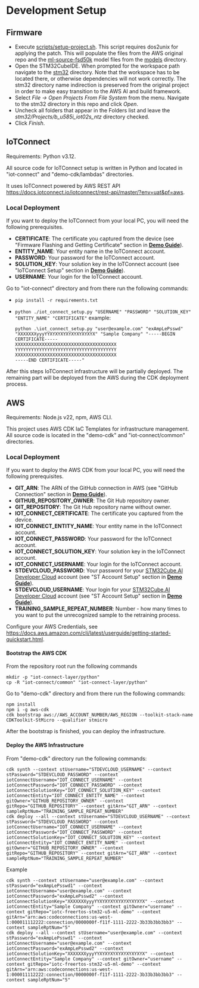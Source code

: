 # Development Setup

## Firmware

* Execute [scripts/setup-project.sh](scripts/setup-project.sh). This script requires dos2unix for applying the patch. This will populate the files from the AWS original repo
and the [ml-source-fsd50k](models/ml-source-fsd50k) model files from the [models](models) directory.
* Open the STM32CubeIDE. When prompted for the workspace path navigate to the [stm32](stm32) directory.
Note that the workspace has to be located there, or otherwise dependencies will not work correctly. 
The stm32 directory name indirection is preserved from the original project in order to make easy transition
to the AWS AI and build framework.
* Select *File -> Open Projects From File System* from the menu. Navigate to the stm32 directory
in this repo and click *Open*.
* Uncheck all folders that appear in the Folders list and leave the *stm32/Projects/b_u585i_iot02s_ntz* directory checked.
* Click *Finish*.

## IoTConnect

Requirements: Python v3.12.

All source code for IoTConnect setup is written in Python and located in "iot-connect" and "demo-cdk/lambdas" directories.

It uses IoTConnect powered by AWS REST API https://docs.iotconnect.io/iotconnect/rest-api/master/?env=uat&pf=aws.

### Local Deployment

If you want to deploy the IoTConnect from your local PC, you will need the following prerequisites.

- **CERTIFICATE**: The certificate you captured from the device (see "Firmware Flashing and Getting Certificate" section in **[Demo Guide](DEMO.md)**).
- **ENTITY_NAME**: Your entity name in the IoTConnect account.
- **PASSWORD**: Your password for the IoTConnect account.
- **SOLUTION_KEY**: Your solution key in the IoTConnect account (see "IoTConnect Setup" section in **[Demo Guide](DEMO.md)**).
- **USERNAME**: Your login for the IoTConnect account.

Go to "iot-connect" directory and from there run the following commands:

- `pip install -r requirements.txt`

- `python ./iot_connect_setup.py "USERNAME" "PASSWORD" "SOLUTION_KEY" "ENTITY_NAME" "CERTIFICATE"`
  example:

  ```
  python .\iot_connect_setup.py "user@example.com" "exAmpLePsswd" "XXXXXXXyyyYYXYXYXYXYXYXYXYXYX" "Sample Company" "-----BEGIN CERTIFICATE-----
  XXXXXXXXXXXXXXXXXXXXXXXXXXXXXXXXXXXXXX
  YYYYYYYYYYYYYYYYYYYYYYYYYYYYYYYYYYYYYY
  XXXXXXXXXXXXXXXXXXXXXXXXXXXXXXXXXXXXXX
  -----END CERTIFICATE-----"
  ```

After this steps IoTConnect infrastructure will be partially deployed. The remaining part will be deployed from the AWS during the CDK deployment process.

## AWS

Requirements: Node.js v22, npm, AWS CLI.

This project uses AWS CDK IaC Templates for infrastructure management. All source code is located in the "demo-cdk" and "iot-connect/common" directories.

### Local Deployment

If you want to deploy the AWS CDK from your local PC, you will need the following prerequisites.

- **GIT_ARN**: The ARN of the GitHub connection in AWS (see "GitHub Connection" section in **[Demo Guide](DEMO.md)**).
- **GITHUB_REPOSITORY_OWNER**: The Git Hub repository owner.
- **GIT_REPOSITORY**: The Git Hub repository name without owner.
- **IOT_CONNECT_CERTIFICATE**: The certificate you captured from the device.
- **IOT_CONNECT_ENTITY_NAME**: Your entity name in the IoTConnect account.
- **IOT_CONNECT_PASSWORD**: Your password for the IoTConnect account.
- **IOT_CONNECT_SOLUTION_KEY**: Your solution key in the IoTConnect account.
- **IOT_CONNECT_USERNAME**: Your login for the IoTConnect account.
- **STDEVCLOUD_PASSWORD**: Your password for your [STM32Cube.AI Developer Cloud](https://stm32ai-cs.st.com/home) account (see "ST Account Setup" section in **[Demo Guide](DEMO.md)**).
- **STDEVCLOUD_USERNAME**: Your login for your [STM32Cube.AI Developer Cloud](https://stm32ai-cs.st.com/home) account (see "ST Account Setup" section in **[Demo Guide](DEMO.md)**).
- **TRAINING_SAMPLE_REPEAT_NUMBER**: Number - how many times to you want to put the unrecognized sample to the retraining process.

Configure your AWS Credentials, see https://docs.aws.amazon.com/cli/latest/userguide/getting-started-quickstart.html.

#### Bootstrap the AWS CDK

From the repository root run the following commands

```
mkdir -p "iot-connect-layer/python"
cp -R "iot-connect/common" "iot-connect-layer/python"
```

Go to "demo-cdk" directory and from there run the following commands:

```
npm install
npm i -g aws-cdk
cdk bootstrap aws://AWS_ACCOUNT_NUMBER/AWS_REGION --toolkit-stack-name CDKToolkit-StMicro --qualifier stmicro
```

After the bootstrap is finished, you can deploy the infrastructure.

#### Deploy the AWS Infrastructure

From "demo-cdk" directory run the following commands:

```
cdk synth --context stUsername="STDEVCLOUD_USERNAME" --context stPassword="STDEVCLOUD_PASSWORD" --context iotConnectUsername="IOT_CONNECT_USERNAME" --context iotConnectPassword="IOT_CONNECT_PASSWORD" --context iotConnectSolutionKey="IOT_CONNECT_SOLUTION_KEY" --context iotConnectEntity="IOT_CONNECT_ENTITY_NAME" --context gitOwner="GITHUB_REPOSITORY_OWNER" --context gitRepo="GITHUB_REPOSITORY" --context gitArn="GIT_ARN" --context sampleRptNum="TRAINING_SAMPLE_REPEAT_NUMBER"
cdk deploy --all --context stUsername="STDEVCLOUD_USERNAME" --context stPassword="STDEVCLOUD_PASSWORD" --context iotConnectUsername="IOT_CONNECT_USERNAME" --context iotConnectPassword="IOT_CONNECT_PASSWORD" --context iotConnectSolutionKey="IOT_CONNECT_SOLUTION_KEY" --context iotConnectEntity="IOT_CONNECT_ENTITY_NAME" --context gitOwner="GITHUB_REPOSITORY_OWNER" --context gitRepo="GITHUB_REPOSITORY" --context gitArn="GIT_ARN" --context sampleRptNum="TRAINING_SAMPLE_REPEAT_NUMBER"
```

Example

```
cdk synth --context stUsername="user@example.com" --context stPassword="exAmpLePsswd1" --context iotConnectUsername="user@example.com" --context iotConnectPassword="exAmpLePsswd2" --context iotConnectSolutionKey="XXXXXXXyyyYYXYXYXYXYXYXYXYXYX" --context iotConnectEntity="Sample Company" --context gitOwner="username" --context gitRepo="iotc-freertos-stm32-u5-ml-demo" --context gitArn="arn:aws:codeconnections:us-west-1:000011112222:connection/0000000f-f11f-1111-2222-3b33b3bb3bb3" --context sampleRptNum="5"
cdk deploy --all --context stUsername="user@example.com" --context stPassword="exAmpLePsswd1" --context iotConnectUsername="user@example.com" --context iotConnectPassword="exAmpLePsswd2" --context iotConnectSolutionKey="XXXXXXXyyyYYXYXYXYXYXYXYXYXYX" --context iotConnectEntity="Sample Company" --context gitOwner="username" --context gitRepo="iotc-freertos-stm32-u5-ml-demo" --context gitArn="arn:aws:codeconnections:us-west-1:000011112222:connection/0000000f-f11f-1111-2222-3b33b3bb3bb3" --context sampleRptNum="5"
```

